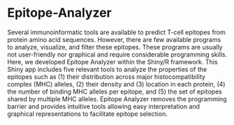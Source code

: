 # Epitope-Analyzer
Several immunoinformatic tools are available to predict T-cell epitopes from protein amino acid sequences. However, there are few available programs to analyze, visualize, and filter these epitopes. These programs are usually not user-friendly nor graphical and require considerable programming skills. Here, we developed Epitope Analyzer within the Shiny/R framework. This Shiny app includes five relevant tools to analyze the properties of the epitopes such as (1) their distribution across major histocompatibility complex (MHC) alleles, (2) their density and (3) location in each protein, (4) the number of binding MHC alleles per epitope, and (5) the set of epitopes shared by multiple MHC alleles. Epitope Analyzer removes the programming barrier and provides intuitive tools allowing easy interpretation and graphical representations to facilitate epitope selection.
